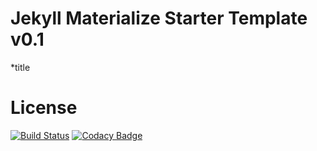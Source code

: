 # Jekyll Materialize Starter Template v0.1

*title


# License


[![Build Status](https://travis-ci.org/GasanovShamil/GasanovShamil.github.io.svg?branch=master)](https://travis-ci.org/GasanovShamil/GasanovShamil.github.io)
[![Codacy Badge](https://api.codacy.com/project/badge/Grade/33f6b7a37a644e4781e248afa2996b95)](https://app.codacy.com/app/GasanovShamil/GasanovShamil.github.io?utm_source=github.com&amp;utm_medium=referral&amp;utm_content=GasanovShamil/GasanovShamil.github.io&amp;utm_campaign=Badge_Grade)
